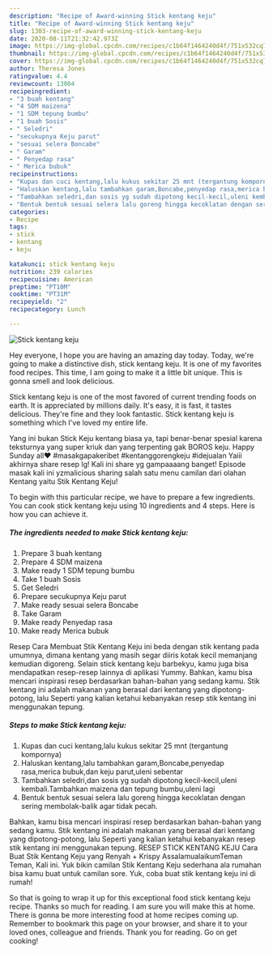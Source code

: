 ```yaml
---
description: "Recipe of Award-winning Stick kentang keju"
title: "Recipe of Award-winning Stick kentang keju"
slug: 1303-recipe-of-award-winning-stick-kentang-keju
date: 2020-08-11T21:32:42.973Z
image: https://img-global.cpcdn.com/recipes/c1b64f1464240d4f/751x532cq70/stick-kentang-keju-foto-resep-utama.jpg
thumbnail: https://img-global.cpcdn.com/recipes/c1b64f1464240d4f/751x532cq70/stick-kentang-keju-foto-resep-utama.jpg
cover: https://img-global.cpcdn.com/recipes/c1b64f1464240d4f/751x532cq70/stick-kentang-keju-foto-resep-utama.jpg
author: Theresa Jones
ratingvalue: 4.4
reviewcount: 13004
recipeingredient:
- "3 buah kentang"
- "4 SDM maizena"
- "1 SDM tepung bumbu"
- "1 buah Sosis"
- " Seledri"
- "secukupnya Keju parut"
- "sesuai selera Boncabe"
- " Garam"
- " Penyedap rasa"
- " Merica bubuk"
recipeinstructions:
- "Kupas dan cuci kentang,lalu kukus sekitar 25 mnt (tergantung kompornya)"
- "Haluskan kentang,lalu tambahkan garam,Boncabe,penyedap rasa,merica bubuk,dan keju parut,uleni sebentar"
- "Tambahkan seledri,dan sosis yg sudah dipotong kecil-kecil,uleni kembali.Tambahkan maizena dan tepung bumbu,uleni lagi"
- "Bentuk bentuk sesuai selera lalu goreng hingga kecoklatan dengan sering membolak-balik agar tidak pecah."
categories:
- Recipe
tags:
- stick
- kentang
- keju

katakunci: stick kentang keju 
nutrition: 239 calories
recipecuisine: American
preptime: "PT10M"
cooktime: "PT31M"
recipeyield: "2"
recipecategory: Lunch

---
```



![Stick kentang keju](https://img-global.cpcdn.com/recipes/c1b64f1464240d4f/751x532cq70/stick-kentang-keju-foto-resep-utama.jpg)

Hey everyone, I hope you are having an amazing day today. Today, we're going to make a distinctive dish, stick kentang keju. It is one of my favorites food recipes. This time, I am going to make it a little bit unique. This is gonna smell and look delicious.

Stick kentang keju is one of the most favored of current trending foods on earth. It is appreciated by millions daily. It's easy, it is fast, it tastes delicious. They're fine and they look fantastic. Stick kentang keju is something which I've loved my entire life.

Yang ini bukan Stick Keju kentang biasa ya, tapi benar-benar spesial karena teksturnya yang super kriuk dan yang terpenting gak BOROS keju. Happy Sunday all❤️ #masakgapakeribet #kentanggorengkeju #idejualan Yaiii akhirnya share resep lg! Kali ini share yg gampaaaang banget! Episode masak kali ini yzmalicious sharing salah satu menu camilan dari olahan Kentang yaitu Stik Kentang Keju!


To begin with this particular recipe, we have to prepare a few ingredients. You can cook stick kentang keju using 10 ingredients and 4 steps. Here is how you can achieve it.

<!--inarticleads1-->

##### The ingredients needed to make Stick kentang keju:

1. Prepare 3 buah kentang
1. Prepare 4 SDM maizena
1. Make ready 1 SDM tepung bumbu
1. Take 1 buah Sosis
1. Get  Seledri
1. Prepare secukupnya Keju parut
1. Make ready sesuai selera Boncabe
1. Take  Garam
1. Make ready  Penyedap rasa
1. Make ready  Merica bubuk


Resep Cara Membuat Stik Kentang Keju ini beda dengan stik kentang pada umumnya, dimana kentang yang masih segar diiris kotak kecil memanjang kemudian digoreng. Selain stick kentang keju barbekyu, kamu juga bisa mendapatkan resep-resep lainnya di aplikasi Yummy. Bahkan, kamu bisa mencari inspirasi resep berdasarkan bahan-bahan yang sedang kamu. Stik kentang ini adalah makanan yang berasal dari kentang yang dipotong-potong, lalu Seperti yang kalian ketahui kebanyakan resep stik kentang ini menggunakan tepung. 

<!--inarticleads2-->

##### Steps to make Stick kentang keju:

1. Kupas dan cuci kentang,lalu kukus sekitar 25 mnt (tergantung kompornya)
1. Haluskan kentang,lalu tambahkan garam,Boncabe,penyedap rasa,merica bubuk,dan keju parut,uleni sebentar
1. Tambahkan seledri,dan sosis yg sudah dipotong kecil-kecil,uleni kembali.Tambahkan maizena dan tepung bumbu,uleni lagi
1. Bentuk bentuk sesuai selera lalu goreng hingga kecoklatan dengan sering membolak-balik agar tidak pecah.


Bahkan, kamu bisa mencari inspirasi resep berdasarkan bahan-bahan yang sedang kamu. Stik kentang ini adalah makanan yang berasal dari kentang yang dipotong-potong, lalu Seperti yang kalian ketahui kebanyakan resep stik kentang ini menggunakan tepung. RESEP STICK KENTANG KEJU Cara Buat Stik Kentang Keju yang Renyah + Krispy AssalamualaikumTeman Teman, Kali ini. Yuk bikin camilan Stik Kentang Keju sederhana ala rumahan bisa kamu buat untuk camilan sore. Yuk, coba buat stik kentang keju ini di rumah! 

So that is going to wrap it up for this exceptional food stick kentang keju recipe. Thanks so much for reading. I am sure you will make this at home. There is gonna be more interesting food at home recipes coming up. Remember to bookmark this page on your browser, and share it to your loved ones, colleague and friends. Thank you for reading. Go on get cooking!
